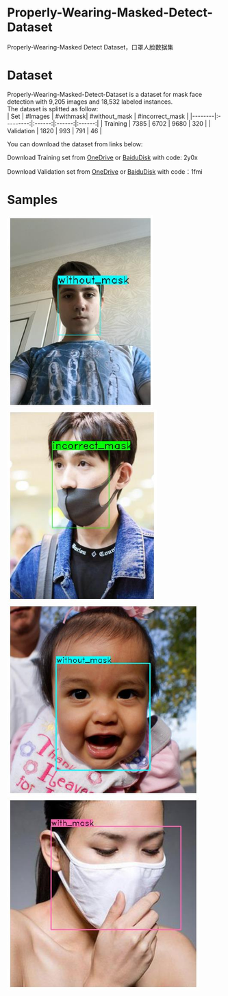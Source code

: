 # Properly-Wearing-Masked-Detect-Dataset
Properly-Wearing-Masked Detect Dataset，口罩人脸数据集

# Dataset
Properly-Wearing-Masked-Detect-Dataset is a dataset for mask face detection with 9,205 images and 18,532 labeled instances. 
<br>The dataset is splitted as follow:
<br>
| Set | #Images  | #withmask| #without_mask | #incorrect_mask  |
|--------|:---------:|:------:|:------:|:------:|
| Training | 7385  | 6702 | 9680 | 320 |
| Validation | 1820 | 993 | 791 | 46 |

You can download the dataset from links below:
<br>

Download Training set from [OneDrive](
https://1drv.ms/u/s!AokJXAN2wZUUhBHSixl5jgdFU_MU?e=vKL5RU)
or [BaiduDisk](
https://pan.baidu.com/s/1KzI0i-nuaxlHokNGI0igOw) with code: 2y0x

Download Validation set from [OneDrive](
https://1drv.ms/u/s!AokJXAN2wZUUhBAuWj6UigfwcUtE?e=2YNTp0)
or [BaiduDisk](
https://pan.baidu.com/s/1eZiF4sMcIPv3ag2qlg4lUQ?pwd=1fmi) with code：1fmi

# Samples

<img alt="sample_1" src="https://github.com/ethancvaa/Properly-Wearing-Masked-Detect-Dataset/blob/master/Samples/sample_1.jpg"></img>
<img alt="sample_2" src="https://github.com/ethancvaa/Properly-Wearing-Masked-Detect-Dataset/blob/master/Samples/sample_2.jpg"></img>
<img alt="sample_3" src="https://github.com/ethancvaa/Properly-Wearing-Masked-Detect-Dataset/blob/master/Samples/sample_3.jpg"></img>
<img alt="sample_4" src="https://github.com/ethancvaa/Properly-Wearing-Masked-Detect-Dataset/blob/master/Samples/sample_4.jpg"></img>
